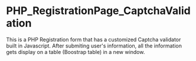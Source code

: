 # PHP_RegistrationPage_CaptchaValidation
This is a PHP Registration form that has a customized Captcha validator built in Javascript. After submiting user's information, all the information gets display on a table (Boostrap table) in a new window. 
